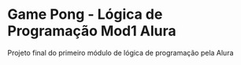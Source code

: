 # Game Pong - Lógica de Programação Mod1 Alura
 Projeto final do primeiro módulo de lógica de programação pela Alura
